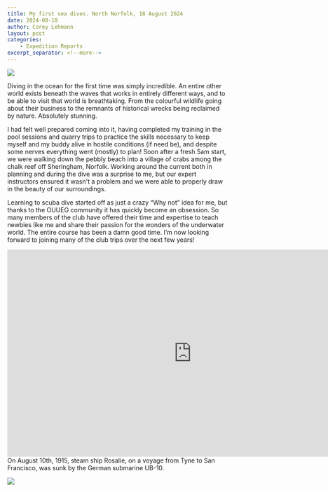 ```yaml
---
title: My first sea dives. North Norfolk, 18 August 2024
date: 2024-08-18
author: Corey Lehmann
layout: post
categories:
    - Expedition Reports
excerpt_separator: <!--more-->
---
```


![](/assets/images/20240818_072204.jpg)

Diving in the ocean for the first time was simply incredible. An entire other
world exists beneath the waves that works in entirely different ways, and to be
able to visit that world is breathtaking. From the colourful wildlife going
about their business to the remnants of historical wrecks being reclaimed by
nature. Absolutely stunning.

<!--more-->

I had felt well prepared coming into it, having completed my training in the
pool sessions and quarry trips to practice the skills necessary to keep myself
and my buddy alive in hostile conditions (if need be), and despite some nerves
everything went (mostly) to plan! Soon after a fresh 5am start, we were walking
down the pebbly beach into a village of crabs among the chalk reef off
Sheringham, Norfolk. Working around the current both in planning and during the
dive was a surprise to me, but our expert instructors ensured it wasn't a
problem and we were able to properly draw in the beauty of our surroundings.

Learning to scuba dive started off as just a crazy “Why not” idea for me, but
thanks to the OUUEG community it has quickly become an obsession. So many
members of the club have offered their time and expertise to teach newbies like
me and share their passion for the wonders of the underwater world. The entire
course has been a damn good time. I’m now looking forward to joining many of the
club trips over the next few years!

<iframe width="840" height="473" src="https://www.youtube.com/embed/K657Mo5YT-E" frameborder="0" allowfullscreen> </iframe>
On August 10th, 1915, steam ship Rosalie, on a voyage from Tyne to San Francisco, was sunk by the German submarine UB-10.

![](/assets/images/20240818_162752_045.jpg)




